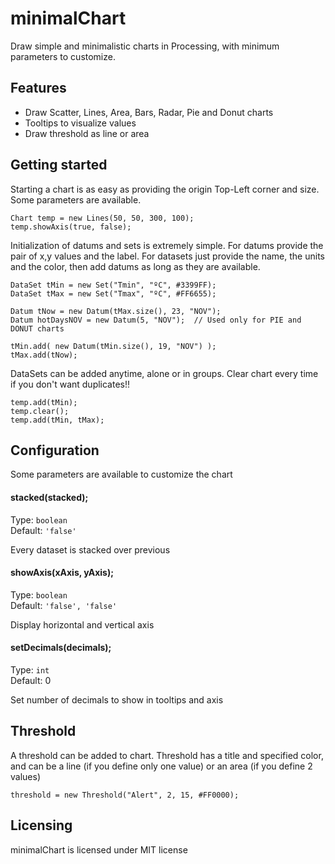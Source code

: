 # minimalChart

Draw simple and minimalistic charts in Processing, with minimum parameters to customize.

## Features

* Draw Scatter, Lines, Area, Bars, Radar, Pie and Donut charts
* Tooltips to visualize values
* Draw threshold as line or area

## Getting started

Starting a chart is as easy as providing the origin Top-Left corner and size. Some parameters are available.

```
Chart temp = new Lines(50, 50, 300, 100);
temp.showAxis(true, false);
```

Initialization of datums and sets is extremely simple. For datums provide the pair of x,y values and the label. For datasets just provide the name, the units and the color, then add datums as long as they are available.

```
DataSet tMin = new Set("Tmin", "ºC", #3399FF);
DataSet tMax = new Set("Tmax", "ºC", #FF6655);

Datum tNow = new Datum(tMax.size(), 23, "NOV");
Datum hotDaysNOV = new Datum(5, "NOV");  // Used only for PIE and DONUT charts

tMin.add( new Datum(tMin.size(), 19, "NOV") );
tMax.add(tNow);
```

DataSets can be added anytime, alone or in groups. Clear chart every time if you don't want duplicates!!

```
temp.add(tMin);
temp.clear();
temp.add(tMin, tMax);
```

## Configuration

Some parameters are available to customize the chart

#### stacked(stacked);
Type: `boolean`  
Default: `'false'`

Every dataset is stacked over previous

#### showAxis(xAxis, yAxis);
Type: `boolean`  
Default: `'false', 'false'`

Display horizontal and vertical axis

#### setDecimals(decimals);
Type: `int`  
Default: 0

Set number of decimals to show in tooltips and axis

## Threshold

A threshold can be added to chart. Threshold has a title and specified color, and can be a line (if you define only one value) or an area (if you define 2 values)

```
threshold = new Threshold("Alert", 2, 15, #FF0000);
```

## Licensing

minimalChart is licensed under MIT license
